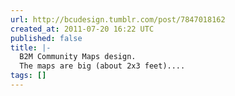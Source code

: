 ```yaml
---
url: http://bcudesign.tumblr.com/post/7847018162
created_at: 2011-07-20 16:22 UTC
published: false
title: |-
  B2M Community Maps design.
  The maps are big (about 2x3 feet)....
tags: []
---
```



